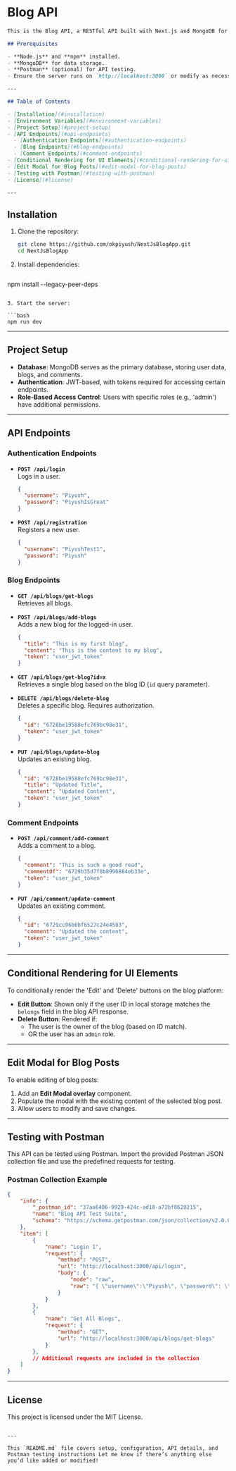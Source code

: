 # Blog API

```markdown
This is the Blog API, a RESTful API built with Next.js and MongoDB for managing user authentication, blog posts, and comments. The API includes role-based access control, JWT-based authentication, and an intuitive CRUD interface for blogs and comments.

## Prerequisites

- **Node.js** and **npm** installed.
- **MongoDB** for data storage.
- **Postman** (optional) for API testing.
- Ensure the server runs on `http://localhost:3000` or modify as necessary.

---

## Table of Contents

- [Installation](#installation)
- [Environment Variables](#environment-variables)
- [Project Setup](#project-setup)
- [API Endpoints](#api-endpoints)
  - [Authentication Endpoints](#authentication-endpoints)
  - [Blog Endpoints](#blog-endpoints)
  - [Comment Endpoints](#comment-endpoints)
- [Conditional Rendering for UI Elements](#conditional-rendering-for-ui-elements)
- [Edit Modal for Blog Posts](#edit-modal-for-blog-posts)
- [Testing with Postman](#testing-with-postman)
- [License](#license)

---

```

## Installation



1. Clone the repository:
   ```bash
   git clone https://github.com/okpiyush/NextJsBlogApp.git
   cd NextJsBlogApp
   ```

2. Install dependencies:

   ```bash
  npm install --legacy-peer-deps
   ```

3. Start the server:

   ```bash
   npm run dev
   ```

---


## Project Setup

- **Database**: MongoDB serves as the primary database, storing user data, blogs, and comments.
- **Authentication**: JWT-based, with tokens required for accessing certain endpoints.
- **Role-Based Access Control**: Users with specific roles (e.g., 'admin') have additional permissions.

---

## API Endpoints

### Authentication Endpoints

- **`POST /api/login`**  
  Logs in a user.
  ```json
  {
    "username": "Piyush",
    "password": "PiyushIsGreat"
  }
  ```

- **`POST /api/registration`**  
  Registers a new user.
  ```json
  {
    "username": "PiyushTest1",
    "password": "Piyush"
  }
  ```

### Blog Endpoints

- **`GET /api/blogs/get-blogs`**  
  Retrieves all blogs.

- **`POST /api/blogs/add-blogs`**  
  Adds a new blog for the logged-in user.
  ```json
  {
    "title": "This is my first blog",
    "content": "This is the content to my blog",
    "token": "user_jwt_token"
  }
  ```

- **`GET /api/blogs/get-blog?id=x`**  
  Retrieves a single blog based on the blog ID (`id` query parameter).

- **`DELETE /api/blogs/delete-blog`**  
  Deletes a specific blog. Requires authorization.
  ```json
  {
    "id": "6728be19588efc769bc98e31",
    "token": "user_jwt_token"
  }
  ```

- **`PUT /api/blogs/update-blog`**  
  Updates an existing blog.
  ```json
  {
    "id": "6728be19588efc769bc98e31",
    "title": "Updated Title",
    "content": "Updated Content",
    "token": "user_jwt_token"
  }
  ```

### Comment Endpoints

- **`POST /api/comment/add-comment`**  
  Adds a comment to a blog.
  ```json
  {
    "comment": "This is such a good read",
    "commentOf": "6729b35d7f8b8996884eb33e",
    "token": "user_jwt_token"
  }
  ```

- **`PUT /api/comment/update-comment`**  
  Updates an existing comment.
  ```json
  {
    "id": "6729cc96b6bf6527c24e4583",
    "comment": "Updated the content",
    "token": "user_jwt_token"
  }
  ```

---

## Conditional Rendering for UI Elements

To conditionally render the 'Edit' and 'Delete' buttons on the blog platform:

- **Edit Button**: Shown only if the user ID in local storage matches the `belongs` field in the blog API response.
- **Delete Button**: Rendered if:
  - The user is the owner of the blog (based on ID match).
  - OR the user has an `admin` role.

---

## Edit Modal for Blog Posts

To enable editing of blog posts:
1. Add an **Edit Modal overlay** component.
2. Populate the modal with the existing content of the selected blog post.
3. Allow users to modify and save changes.

---

## Testing with Postman

This API can be tested using Postman. Import the provided Postman JSON collection file and use the predefined requests for testing.

### Postman Collection Example

```json
{
	"info": {
		"_postman_id": "37aa6406-9929-424c-ad10-a72bf8620215",
		"name": "Blog API Test Suite",
		"schema": "https://schema.getpostman.com/json/collection/v2.0.0/collection.json"
	},
	"item": [
		{
			"name": "Login 1",
			"request": {
				"method": "POST",
				"url": "http://localhost:3000/api/login",
				"body": {
					"mode": "raw",
					"raw": "{ \"username\":\"Piyush\", \"password\": \"PiyushIsGreat\" }"
				}
			}
		},
		{
			"name": "Get All Blogs",
			"request": {
				"method": "GET",
				"url": "http://localhost:3000/api/blogs/get-blogs"
			}
		},
		// Additional requests are included in the collection
	]
}
```

---

## License

This project is licensed under the MIT License.
```

---

This `README.md` file covers setup, configuration, API details, and Postman testing instructions Let me know if there’s anything else you’d like added or modified!